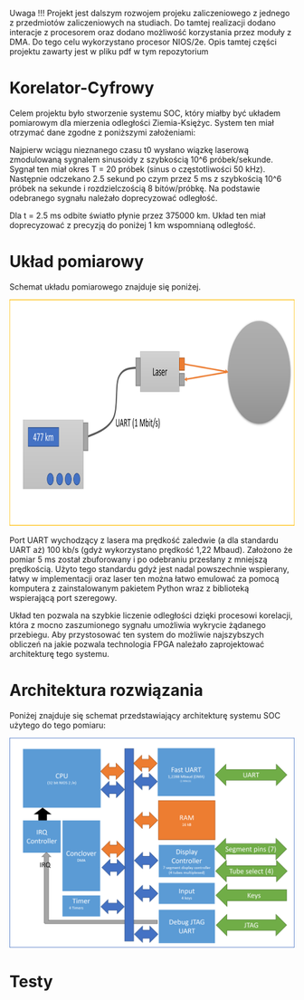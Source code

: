 Uwaga !!! Projekt jest dalszym rozwojem projeku zaliczeniowego z jednego z przedmiotów zaliczeniowych na studiach. Do tamtej realizacji dodano interacje z procesorem oraz dodano możliwość korzystania przez moduły z DMA. Do tego celu wykorzystano procesor NIOS/2e. Opis tamtej części projektu zawarty jest w pliku pdf w tym repozytorium

# Korelator-Cyfrowy
Celem projektu było stworzenie systemu SOC, który miałby być układem pomiarowym dla mierzenia odległości Ziemia-Księżyc. System ten miał otrzymać dane zgodne z poniższymi założeniami:

Najpierw  wciągu nieznanego czasu t0 wysłano wiązkę laserową zmodulowaną sygnalem sinusoidy z szybkością 10^6 próbek/sekunde. Sygnał ten miał okres T = 20 próbek (sinus o częstotliwości 50 kHz). Następnie odczekano 2.5 sekund po czym przez 5 ms z szybkością 10^6 próbek na sekunde i rozdzielczością 8 bitów/próbkę. Na podstawie odebranego sygnału należało doprecyzować odległość. 

Dla t = 2.5 ms odbite światło płynie przez 375000 km. Układ ten miał doprecyzować z precyzją do poniżej 1 km wspomnianą odległość. 

# Układ pomiarowy
Schemat układu pomiarowego znajduje się poniżej.

<p align='center'>
<img src="https://github.com/mpdg837/Korelator-Cyfrowy/blob/main/Conclover.png"  width="800" height="400">
</p>

Port UART wychodzący z lasera ma prędkość zaledwie (a dla standardu UART aż) 100 kb/s (gdyż wykorzystano prędkość 1,22 Mbaud). Założono że pomiar 5 ms został zbuforowany i po odebraniu przesłany z mniejszą prędkością. Użyto tego standardu gdyż jest nadal powszechnie wspierany, łatwy w implementacji oraz laser ten można łatwo emulować za pomocą komputera z zainstalowanym pakietem Python wraz z biblioteką wspierającą port szeregowy.

Układ ten pozwala na szybkie liczenie odległości dzięki procesowi korelacji, która z mocno zaszumionego sygnału umożliwia wykrycie żądanego przebiegu. Aby przystosować ten system do możliwie najszybszych obliczeń na jakie pozwala technologia FPGA należało zaprojektować architekturę tego systemu.

# Architektura rozwiązania

Poniżej znajduje się schemat przedstawiający architekturę systemu SOC użytego do tego pomiaru:

<p align='center'>
<img src="https://github.com/mpdg837/Korelator-Cyfrowy/blob/main/ArchitectureConclover.png">
</p>

# Testy
 
